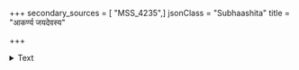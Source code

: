+++
secondary_sources = [ "MSS_4235",]
jsonClass = "Subhaashita"
title = "आकर्ण्य जयदेवस्य"

+++

<details><summary>Text</summary>

आकर्ण्य जयदेवस्य गोविन्दानन्दिनीर्गिरः।  
बालिशाः कालिदासाय स्पृहयन्तु वयं तु न॥
</details>
